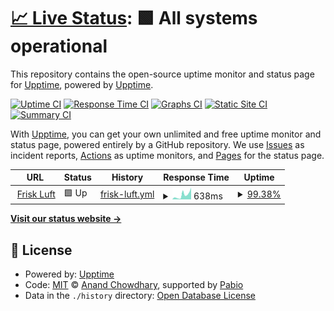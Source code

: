 # [📈 Live Status](https://upptime.github.io/upptime): <!--live status--> **🟩 All systems operational**

This repository contains the open-source uptime monitor and status page for [Upptime](https://upptime.js.org), powered by [Upptime](https://github.com/upptime/upptime).

[![Uptime CI](https://github.com/ketilmo/upptime/workflows/Uptime%20CI/badge.svg)](https://github.com/ketilmo/upptime/actions?query=workflow%3A%22Uptime+CI%22)
[![Response Time CI](https://github.com/ketilmo/upptime/workflows/Response%20Time%20CI/badge.svg)](https://github.com/ketilmo/upptime/actions?query=workflow%3A%22Response+Time+CI%22)
[![Graphs CI](https://github.com/ketilmo/upptime/workflows/Graphs%20CI/badge.svg)](https://github.com/ketilmo/upptime/actions?query=workflow%3A%22Graphs+CI%22)
[![Static Site CI](https://github.com/ketilmo/upptime/workflows/Static%20Site%20CI/badge.svg)](https://github.com/ketilmo/upptime/actions?query=workflow%3A%22Static+Site+CI%22)
[![Summary CI](https://github.com/ketilmo/upptime/workflows/Summary%20CI/badge.svg)](https://github.com/ketilmo/upptime/actions?query=workflow%3A%22Summary+CI%22)

With [Upptime](https://upptime.js.org), you can get your own unlimited and free uptime monitor and status page, powered entirely by a GitHub repository. We use [Issues](https://github.com/upptime/upptime/issues) as incident reports, [Actions](https://github.com/ketilmo/upptime/actions) as uptime monitors, and [Pages](https://upptime.github.io/upptime) for the status page.

<!--start: status pages-->
<!-- This summary is generated by Upptime (https://github.com/upptime/upptime) -->
<!-- Do not edit this manually, your changes will be overwritten -->
<!-- prettier-ignore -->
| URL | Status | History | Response Time | Uptime |
| --- | ------ | ------- | ------------- | ------ |
| <img alt="" src="https://icons.duckduckgo.com/ip3/friskluft.ketilmo.no.ico" height="13"> [Frisk Luft](https://friskluft.ketilmo.no/) | 🟩 Up | [frisk-luft.yml](https://github.com/ketilmo/upptime/commits/HEAD/history/frisk-luft.yml) | <details><summary><img alt="Response time graph" src="./graphs/frisk-luft/response-time-week.png" height="20"> 638ms</summary><br><a href="https://upptime.ketilmo.no/history/frisk-luft"><img alt="Response time 638" src="https://img.shields.io/endpoint?url=https%3A%2F%2Fraw.githubusercontent.com%2Fketilmo%2Fupptime%2FHEAD%2Fapi%2Ffrisk-luft%2Fresponse-time.json"></a><br><a href="https://upptime.ketilmo.no/history/frisk-luft"><img alt="24-hour response time 638" src="https://img.shields.io/endpoint?url=https%3A%2F%2Fraw.githubusercontent.com%2Fketilmo%2Fupptime%2FHEAD%2Fapi%2Ffrisk-luft%2Fresponse-time-day.json"></a><br><a href="https://upptime.ketilmo.no/history/frisk-luft"><img alt="7-day response time 638" src="https://img.shields.io/endpoint?url=https%3A%2F%2Fraw.githubusercontent.com%2Fketilmo%2Fupptime%2FHEAD%2Fapi%2Ffrisk-luft%2Fresponse-time-week.json"></a><br><a href="https://upptime.ketilmo.no/history/frisk-luft"><img alt="30-day response time 638" src="https://img.shields.io/endpoint?url=https%3A%2F%2Fraw.githubusercontent.com%2Fketilmo%2Fupptime%2FHEAD%2Fapi%2Ffrisk-luft%2Fresponse-time-month.json"></a><br><a href="https://upptime.ketilmo.no/history/frisk-luft"><img alt="1-year response time 638" src="https://img.shields.io/endpoint?url=https%3A%2F%2Fraw.githubusercontent.com%2Fketilmo%2Fupptime%2FHEAD%2Fapi%2Ffrisk-luft%2Fresponse-time-year.json"></a></details> | <details><summary><a href="https://upptime.ketilmo.no/history/frisk-luft">99.38%</a></summary><a href="https://upptime.ketilmo.no/history/frisk-luft"><img alt="All-time uptime 99.38%" src="https://img.shields.io/endpoint?url=https%3A%2F%2Fraw.githubusercontent.com%2Fketilmo%2Fupptime%2FHEAD%2Fapi%2Ffrisk-luft%2Fuptime.json"></a><br><a href="https://upptime.ketilmo.no/history/frisk-luft"><img alt="24-hour uptime 99.38%" src="https://img.shields.io/endpoint?url=https%3A%2F%2Fraw.githubusercontent.com%2Fketilmo%2Fupptime%2FHEAD%2Fapi%2Ffrisk-luft%2Fuptime-day.json"></a><br><a href="https://upptime.ketilmo.no/history/frisk-luft"><img alt="7-day uptime 99.38%" src="https://img.shields.io/endpoint?url=https%3A%2F%2Fraw.githubusercontent.com%2Fketilmo%2Fupptime%2FHEAD%2Fapi%2Ffrisk-luft%2Fuptime-week.json"></a><br><a href="https://upptime.ketilmo.no/history/frisk-luft"><img alt="30-day uptime 99.38%" src="https://img.shields.io/endpoint?url=https%3A%2F%2Fraw.githubusercontent.com%2Fketilmo%2Fupptime%2FHEAD%2Fapi%2Ffrisk-luft%2Fuptime-month.json"></a><br><a href="https://upptime.ketilmo.no/history/frisk-luft"><img alt="1-year uptime 99.38%" src="https://img.shields.io/endpoint?url=https%3A%2F%2Fraw.githubusercontent.com%2Fketilmo%2Fupptime%2FHEAD%2Fapi%2Ffrisk-luft%2Fuptime-year.json"></a></details>

<!--end: status pages-->

[**Visit our status website →**](https://upptime.github.io/upptime)

## 📄 License

- Powered by: [Upptime](https://github.com/upptime/upptime)
- Code: [MIT](./LICENSE) © [Anand Chowdhary](https://anandchowdhary.com), supported by [Pabio](https://pabio.com)
- Data in the `./history` directory: [Open Database License](https://opendatacommons.org/licenses/odbl/1-0/)
